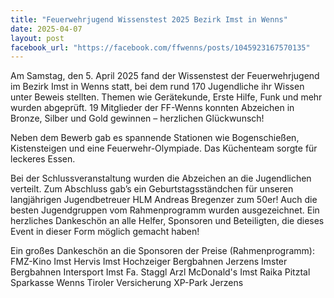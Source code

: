 ```yaml
---
title: "Feuerwehrjugend Wissenstest 2025 Bezirk Imst in Wenns"
date: 2025-04-07
layout: post
facebook_url: "https://facebook.com/ffwenns/posts/1045923167570135"
---
```


Am Samstag, den 5. April 2025 fand der Wissenstest der Feuerwehrjugend im Bezirk Imst in Wenns statt, bei dem rund 170 Jugendliche ihr Wissen unter Beweis stellten. Themen wie Gerätekunde, Erste Hilfe, Funk und mehr wurden abgeprüft. 19 Mitglieder der FF-Wenns konnten Abzeichen in Bronze, Silber und Gold gewinnen – herzlichen Glückwunsch! 

Neben dem Bewerb gab es spannende Stationen wie Bogenschießen, Kistensteigen und eine Feuerwehr-Olympiade. Das Küchenteam sorgte für leckeres Essen. 

Bei der Schlussveranstaltung wurden die Abzeichen an die Jugendlichen verteilt. Zum Abschluss gab’s ein Geburtstagsständchen für unseren langjährigen Jugendbetreuer HLM Andreas Bregenzer zum 50er! Auch die besten Jugendgruppen vom Rahmenprogramm wurden ausgezeichnet. Ein herzliches Dankeschön an alle Helfer, Sponsoren und Beteiligten, die dieses Event in dieser Form möglich gemacht haben! 

Ein großes Dankeschön an die Sponsoren der Preise (Rahmenprogramm):
 FMZ-Kino Imst
 Hervis Imst
 Hochzeiger Bergbahnen Jerzens
 Imster Bergbahnen
 Intersport Imst
 Fa. Staggl Arzl
 McDonald's Imst
 Raika Pitztal
 Sparkasse Wenns
 Tiroler Versicherung
 XP-Park Jerzens